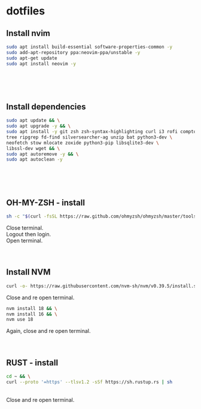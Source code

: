 # dotfiles

## Install nvim

```sh
sudo apt install build-essential software-properties-common -y
sudo add-apt-repository ppa:neovim-ppa/unstable -y
sudo apt-get update
sudo apt install neovim -y
```

<br /><br /><br />


## Install dependencies

```sh
sudo apt update && \
sudo apt upgrade -y && \
sudo apt install -y git zsh zsh-syntax-highlighting curl i3 rofi compton \
tree ripgrep fd-find silversearcher-ag unzip bat python3-dev \
neofetch stow mlocate zoxide python3-pip libsqlite3-dev \
libssl-dev wget && \
sudo apt autoremove -y && \
sudo apt autoclean -y
```

<br /><br /><br />

## OH-MY-ZSH - install

```sh
sh -c "$(curl -fsSL https://raw.github.com/ohmyzsh/ohmyzsh/master/tools/install.sh)"
```

Close terminal.<br />
Logout then login.<br />
Open terminal.
<br /><br /><br />

## Install NVM

```sh
curl -o- https://raw.githubusercontent.com/nvm-sh/nvm/v0.39.5/install.sh | bash
```

Close and re open terminal.

```sh
nvm install 18 && \
nvm install 16 && \
nvm use 18
```
Again, close and re open terminal.
<br /><br /><br />


## RUST - install

```sh
cd ~ && \
curl --proto '=https' --tlsv1.2 -sSf https://sh.rustup.rs | sh
```

<br />
Close and re open terminal.
<br /><br /><br />

